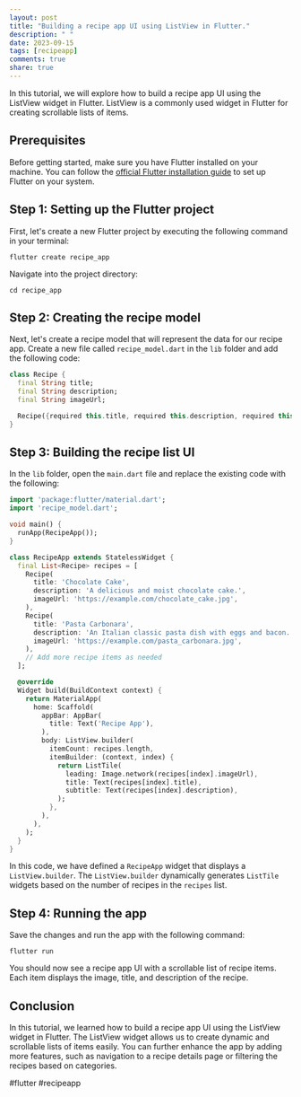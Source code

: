 ```yaml
---
layout: post
title: "Building a recipe app UI using ListView in Flutter."
description: " "
date: 2023-09-15
tags: [recipeapp]
comments: true
share: true
---
```


In this tutorial, we will explore how to build a recipe app UI using the ListView widget in Flutter. ListView is a commonly used widget in Flutter for creating scrollable lists of items.

## Prerequisites

Before getting started, make sure you have Flutter installed on your machine. You can follow the [official Flutter installation guide](https://flutter.dev/docs/get-started/install) to set up Flutter on your system.

## Step 1: Setting up the Flutter project

First, let's create a new Flutter project by executing the following command in your terminal:

```shell
flutter create recipe_app
```

Navigate into the project directory:

```shell
cd recipe_app
```

## Step 2: Creating the recipe model

Next, let's create a recipe model that will represent the data for our recipe app. Create a new file called `recipe_model.dart` in the `lib` folder and add the following code:

```dart
class Recipe {
  final String title;
  final String description;
  final String imageUrl;

  Recipe({required this.title, required this.description, required this.imageUrl});
}
```

## Step 3: Building the recipe list UI

In the `lib` folder, open the `main.dart` file and replace the existing code with the following:

```dart
import 'package:flutter/material.dart';
import 'recipe_model.dart';

void main() {
  runApp(RecipeApp());
}

class RecipeApp extends StatelessWidget {
  final List<Recipe> recipes = [
    Recipe(
      title: 'Chocolate Cake',
      description: 'A delicious and moist chocolate cake.',
      imageUrl: 'https://example.com/chocolate_cake.jpg',
    ),
    Recipe(
      title: 'Pasta Carbonara',
      description: 'An Italian classic pasta dish with eggs and bacon.',
      imageUrl: 'https://example.com/pasta_carbonara.jpg',
    ),
    // Add more recipe items as needed
  ];

  @override
  Widget build(BuildContext context) {
    return MaterialApp(
      home: Scaffold(
        appBar: AppBar(
          title: Text('Recipe App'),
        ),
        body: ListView.builder(
          itemCount: recipes.length,
          itemBuilder: (context, index) {
            return ListTile(
              leading: Image.network(recipes[index].imageUrl),
              title: Text(recipes[index].title),
              subtitle: Text(recipes[index].description),
            );
          },
        ),
      ),
    );
  }
}
```

In this code, we have defined a `RecipeApp` widget that displays a `ListView.builder`. The `ListView.builder` dynamically generates `ListTile` widgets based on the number of recipes in the `recipes` list.

## Step 4: Running the app

Save the changes and run the app with the following command:

```shell
flutter run
```

You should now see a recipe app UI with a scrollable list of recipe items. Each item displays the image, title, and description of the recipe.

## Conclusion

In this tutorial, we learned how to build a recipe app UI using the ListView widget in Flutter. The ListView widget allows us to create dynamic and scrollable lists of items easily. You can further enhance the app by adding more features, such as navigation to a recipe details page or filtering the recipes based on categories.

#flutter #recipeapp